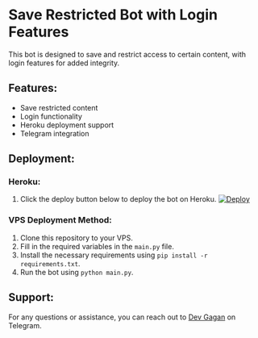 # Save Restricted Bot with Login Features

This bot is designed to save and restrict access to certain content, with login features for added integrity.

## Features:
- Save restricted content
- Login functionality
- Heroku deployment support
- Telegram integration

## Deployment:

### Heroku:
1. Click the deploy button below to deploy the bot on Heroku.
   [![Deploy](https://www.herokucdn.com/deploy/button.svg)](https://heroku.com/deploy)

### VPS Deployment Method:
1. Clone this repository to your VPS.
2. Fill in the required variables in the `main.py` file.
3. Install the necessary requirements using `pip install -r requirements.txt`.
4. Run the bot using `python main.py`.

## Support:
For any questions or assistance, you can reach out to [Dev Gagan](https://t.me/dev_gagan) on Telegram.
